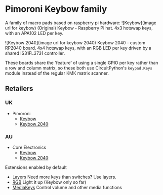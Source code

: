 # Pimoroni Keybow family

A family of macro pads based on raspberry pi hardware:
![Keybow](image url for keybow)
(Original) Keybow - Raspberry Pi hat. 4x3 hotswap keys, with an APA102 LED per key.

![Keybow 2040](image url for keybow 2040)
Keybow 2040 - custom RP2040 board. 4x4 hotswap keys, with an RGB LED per key driven by a shared IS31FL3731 controller.

These boards share the 'feature' of using a single GPIO per key rather than a row and column matrix, so these both
use CircuitPython's `keypad.Keys` module instead of the regular KMK matrix scanner.


## Retailers
### UK
- Pimoroni
  - [Keybow](https://shop.pimoroni.com/products/keybow)
  - [Keybow 2040](https://shop.pimoroni.com/products/keybow-2040)

### AU
- Core Electronics
  - [Keybow](https://core-electronics.com.au/pimoroni-keybow-mini-mechanical-keyboard-kit-clicky-keys.html)
  - [Keybow 2040](https://core-electronics.com.au/pimoroni-keybow-2040-tactile-keys.html)

Extensions enabled by default  
- [Layers](/docs/layers.md) Need more keys than switches? Use layers.
- [RGB](/docs/rgb.md) Light it up (Keybow only so far)
- [MediaKeys](/docs/media_keys.md) Control volume and other media functions
